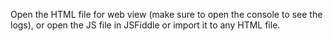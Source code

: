 Open the HTML file for web view (make sure to open the console to see the logs), or open the JS file in JSFiddle or import it to any HTML file.
